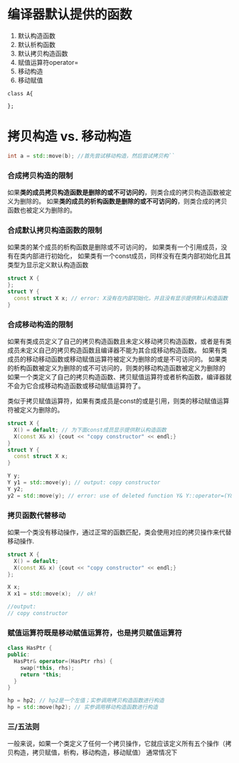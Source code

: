 # 编译器默认提供的函数
1. 默认构造函数
2. 默认析构函数
3. 默认拷贝构造函数
4. 赋值运算符operator=
5. 移动构造
6. 移动赋值
```
class A{

};

```

# 拷贝构造 vs. 移动构造
```cpp
int a = std::move(b); //首先尝试移动构造，然后尝试拷贝构``
```


### 合成拷贝构造的限制
如果**类的成员拷贝构造函数是删除的或不可访问的**，则类合成的拷贝构造函数被定义为删除的。
如果**类的成员的析构函数是删除的或不可访问的**，则类合成的拷贝函数也被定义为删除的。

### 合成默认拷贝构造函数的限制
如果类的某个成员的析构函数是删除或不可访问的，
如果类有一个引用成员，没有在类内部进行初始化，
如果类有一个const成员，同样没有在类内部初始化且其类型为显示定义默认构造函数
```cpp
struct X {
};
struct Y {
  const struct X x; // error: X没有在内部初始化，并且没有显示提供默认构造函数
}
```

### 合成移动构造的限制
如果有类成员定义了自己的拷贝构造函数且未定义移动拷贝构造函数，或者是有类成员未定义自己的拷贝构造函数且编译器不能为其合成移动构造函数。
如果有类成员的移动移动函数或移动赋值运算符被定义为删除的或是不可访问的。
如果类的析构函数被定义为删除的或不可访问的，则类的移动构造函数被定义为删除的
如果一个类定义了自己的拷贝构造函数、拷贝赋值运算符或者析构函数，编译器就不会为它合成移动构造函数或移动赋值运算符了。

类似于拷贝赋值运算符，如果有类成员是const的或是引用，则类的移动赋值运算符被定义为删除的。
```cpp
struct X {
  X() = default; // 为下面const成员显示提供默认构造函数
  X(const X& x) {cout << "copy constructor" << endl;}
}
struct Y {
  const struct X x;
}

Y y;
Y y1 = std::move(y); // output: copy constructor
Y y2;
y2 = std::move(y); // error: use of deleted function Y& Y::operator=(Y&&）
```

### 拷贝函数代替移动
如果一个类没有移动操作，通过正常的函数匹配，类会使用对应的拷贝操作来代替移动操作.
```cpp
struct X {
  X() = default;
  X(const X& x) {cout << "copy constructor" << endl;}
};

X x;
X x1 = std::move(x);  // ok!

//output:
// copy constructor
```


### 赋值运算符既是移动赋值运算符，也是拷贝赋值运算符 
```cpp
class HasPtr {
public:
  HasPtr& operator=(HasPtr rhs) {
    swap(*this, rhs);
    return *this;
  }
}

hp = hp2; // hp2是一个左值；实参调用拷贝构造函数进行构造
hp = std::move(hp2); // 实参调用移动构造函数进行构造
```

### 三/五法则
一般来说，如果一个类定义了任何一个拷贝操作，它就应该定义所有五个操作（拷贝构造，拷贝赋值，析构，移动构造，移动赋值）
通常情况下


